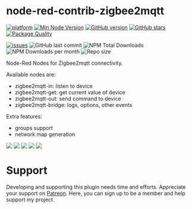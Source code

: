 # node-red-contrib-zigbee2mqtt
[![platform](https://img.shields.io/badge/platform-Node--RED-red?logo=nodered)](https://nodered.org)
[![Min Node Version](https://img.shields.io/node/v/node-red-contrib-zigbee2mqtt.svg)](https://nodejs.org/en/)
[![GitHub version](https://img.shields.io/github/package-json/v/andreypopov/node-red-contrib-zigbee2mqtt?logo=npm)](https://www.npmjs.com/package/node-red-contrib-zigbee2mqtt)
[![GitHub stars](https://img.shields.io/github/stars/andreypopov/node-red-contrib-zigbee2mqtt)](https://github.com/andreypopov/node-red-contrib-zigbee2mqtt/stargazers)
[![Package Quality](https://packagequality.com/shield/node-red-contrib-zigbee2mqtt.svg)](https://packagequality.com/#?package=node-red-contrib-zigbee2mqtt)

[![issues](https://img.shields.io/github/issues/andreypopov/node-red-contrib-zigbee2mqtt?logo=github)](https://github.com/andreypopov/node-red-contrib-zigbee2mqtt/issues)
![GitHub last commit](https://img.shields.io/github/last-commit/andreypopov/node-red-contrib-zigbee2mqtt)
![NPM Total Downloads](https://img.shields.io/npm/dt/node-red-contrib-zigbee2mqtt.svg)
![NPM Downloads per month](https://img.shields.io/npm/dm/node-red-contrib-zigbee2mqtt)
![Repo size](https://img.shields.io/github/repo-size/andreypopov/node-red-contrib-zigbee2mqtt)

Node-Red Nodes for Zigbee2mqtt connectivity.

Available nodes are:
* zigbee2mqtt-in: listen to device
* zigbee2mqtt-get: get current value of device
* zigbee2mqtt-out: send command to device
* zigbee2mqtt-bridge: logs, options, other events

Extra features:
* groups support
* network map generation

<img src="https://github.com/andreypopov/node-red-contrib-zigbee2mqtt/blob/master/readme/1.png?raw=true">
<img src="https://github.com/andreypopov/node-red-contrib-zigbee2mqtt/blob/master/readme/2.png?raw=true">
<img src="https://github.com/andreypopov/node-red-contrib-zigbee2mqtt/blob/master/readme/3.png?raw=true">
<img src="https://github.com/andreypopov/node-red-contrib-zigbee2mqtt/blob/master/readme/4.png?raw=true">
<img src="https://github.com/andreypopov/node-red-contrib-zigbee2mqtt/blob/master/readme/5.png?raw=true">

# Support
Developing and supporting this plugin needs time and efforts. Appreciate your support on [Patreon](https://www.patreon.com/bePatron?u=12661781). Here, you can sign up to be a member and help support my project.
